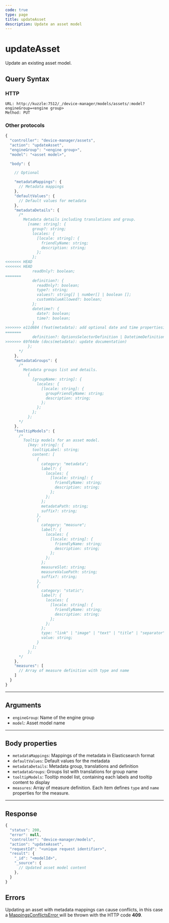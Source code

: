 ```yaml
---
code: true
type: page
title: updateAsset
description: Update an asset model
---
```


# updateAsset

Update an existing asset model.

## Query Syntax

### HTTP

```http
URL: http://kuzzle:7512/_/device-manager/models/assets/:model?engineGroup=<engine group>
Method: PUT
```

### Other protocols

```js
{
  "controller": "device-manager/assets",
  "action": "updateAsset",
  "engineGroup": "<engine group>",
  "model": "<asset model>",

  "body": {

    // Optional

    "metadataMappings": {
      // Metadata mappings
    },
    "defaultValues": {
      // Default values for metadata
    },
    "metadataDetails": {
      /*
        Metadata details including translations and group.
          [name: string]: {
            group?: string;
            locales: {
              [locale: string]: {
                friendlyName: string;
                description: string;
              };
            };
<<<<<<< HEAD
<<<<<<< HEAD
            readOnly?: boolean;
=======
            definition?: {
              readOnly?: boolean;
              type?: string;
              values?: string[] | number[] | boolean [];
              customValueAllowed?: boolean;
            };
            datetime?: {
              date?: boolean;
              time?: boolean;
            }
>>>>>>> e11d684 (feat(metadata): add optional date and time propertiesin metadata details)
=======
            definition?: OptionsSelectorDefinition | DatetimeDefinition;
>>>>>>> 69f64de (docs(metadata): update documentation)
          };
      */
    },
    "metadataGroups": {
      /*
        Metadata groups list and details.
          {
            [groupName: string]: {
              locales: {
                [locale: string]: {
                  groupFriendlyName: string;
                  description: string;
                };
              };
            };
          };
      */
    },
    "tooltipModels": {
      /*
        Tooltip models for an asset model.
          [key: string]: {
            tooltipLabel: string;
            content: [
              {
                category: "metadata";
                label?: {
                  locales: {
                    [locale: string]: {
                      friendlyName: string;
                      description: string;
                    };
                  };
                };
                metadataPath: string;
                suffix?: string;
              },
              {
                category: "measure";
                label?: {
                  locales: {
                    [locale: string]: {
                      friendlyName: string;
                      description: string;
                    };
                  };
                };
                measureSlot: string;
                measureValuePath: string;
                suffix?: string;
              },
              {
                category: "static";
                label?: {
                  locales: {
                    [locale: string]: {
                      friendlyName: string;
                      description: string;
                    };
                  };
                };
                type: "link" | "image" | "text" | "title" | "separator";
                value: string;
              }
            ];
          };
      */
    },
    "measures": [
      // Array of measure definition with type and name
    ]
  }
}
```

---

## Arguments

- `engineGroup`: Name of the engine group
- `model`: Asset model name

---

## Body properties

- `metadataMappings`: Mappings of the metadata in Elasticsearch format
- `defaultValues`: Default values for the metadata
- `metadataDetails`: Metadata group, translations and definition
- `metadataGroups`: Groups list with translations for group name 
- `tooltipModels`: Tooltip model list, containing each labels and tooltip content to display
- `measures`: Array of measure definition. Each item defines `type` and `name` properties for the measure.

---

## Response

```js
{
  "status": 200,
  "error": null,
  "controller": "device-manager/models",
  "action": "updateAsset",
  "requestId": "<unique request identifier>",
  "result": {
    "_id": "<modelId>",
    "_source": {
      // Updated asset model content
    },
  }
}
```

## Errors

Updating an asset with metadata mappings can cause conflicts, in this case a [ MappingsConflictsError ](../../../errors/mappings-conflicts/index.md) will be thrown with the HTTP code **409**.